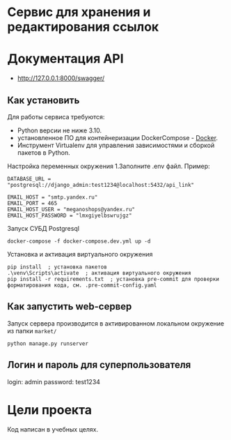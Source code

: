 # Сервис для хранения и редактирования ссылок

# Документация API
- http://127.0.0.1:8000/swagger/

## Как установить
Для работы сервиса требуются:
- Python версии не ниже 3.10.
- установленное ПО для контейнеризации DockerCompose - [Docker](https://docs.docker.com/engine/install/).
- Инструмент Virtualenv для управления зависимостями и сборкой пакетов в Python.

Настройка переменных окружения
1.Заполните .env файл. Пример:
```
DATABASE_URL = "postgresql://django_admin:test1234@localhost:5432/api_link"

EMAIL_HOST = "smtp.yandex.ru"
EMAIL_PORT = 465
EMAIL_HOST_USER = "meganoshops@yandex.ru"
EMAIL_HOST_PASSWORD = "lmxgiyelbswrujgz"
```

Запуск СУБД Postgresql
```shell
docker-compose -f docker-compose.dev.yml up -d
```

Установка и активация виртуального окружения
```shell
pip install  ; установка пакетов
.\venv\Scripts\activate  ; активация виртуального окружения
pip install -r requirements.txt  ; установка pre-commit для проверки форматирования кода, см. .pre-commit-config.yaml
```


## Как запустить web-сервер
Запуск сервера производится в активированном локальном окружение из папки `market/`
```shell
python manage.py runserver
```


## Логин и пароль для суперпользователя
login: admin
password: test1234

# Цели проекта

Код написан в учебных целях.
